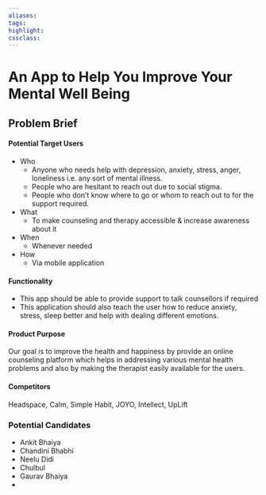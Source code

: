 ```yaml
---
aliases:  
tags:
highlight:  
cssclass:
---
```


# An App to Help You Improve Your Mental Well Being
## Problem Brief
#### Potential Target Users  
- Who
	- Anyone who needs help with depression, anxiety, stress, anger, loneliness i.e. any sort of mental illness.
	- People who are hesitant to reach out due to social stigma.
	- People who don’t know where to go or whom to reach out to for the support required.  
- What
	- To make counseling and therapy accessible & increase awareness about it
- When 
	- Whenever needed  
- How 
	- Via mobile application  

#### Functionality  
- This app should be able to provide support to talk counsellors if required  
- This application should also teach the user how to reduce anxiety, stress, sleep better and help with dealing different emotions.

#### Product Purpose  
Our goal is to improve the health and happiness by provide an online counseling platform which helps in addressing various mental health problems and also by making the therapist easily available for the users.  
  
#### Competitors  
Headspace, Calm, Simple Habit, JOYO, Intellect, UpLift


### Potential Candidates
- Ankit Bhaiya
- Chandini Bhabhi
- Neelu Didi
- Chulbul
- Gaurav Bhaiya
- 